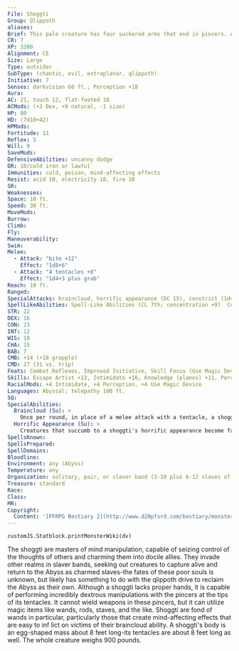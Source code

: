 ```yaml
---
File: Shoggti
Group: Qlippoth
aliases: 
Brief: This pale creature has four suckered arms that end in pincers. A gnashing maw gapes in its head between two staring eyes.
CR: 7
XP: 3200
Alignment: CE
Size: Large
Type: outsider
SubType: (chaotic, evil, extraplanar, qlippoth)
Initiative: 7
Senses: darkvision 60 ft.; Perception +18
Aura: 
AC: 21, touch 12, flat-footed 18
ACMods: (+3 Dex, +9 natural, -1 size)
HP: 80
HD: (7d10+42)
HPMods: 
Fortitude: 11
Reflex: 5
Will: 9
SaveMods: 
DefensiveAbilities: uncanny dodge
DR: 10/cold iron or lawful
Immunities: cold, poison, mind-affecting effects
Resist: acid 10, electricity 10, fire 10
SR: 
Weaknesses: 
Space: 10 ft.
Speed: 30 ft.
MoveMods: 
Burrow: 
Climb: 
Fly: 
Maneuverability: 
Swim: 
Melee: 
  - Attack: "bite +12"
    Effect: "1d8+6"
  - Attack: "4 tentacles +8"
    Effect: "1d4+3 plus grab"
Reach: 10 ft.
Ranged: 
SpecialAttacks: braincloud, horrific appearance (DC 15), constrict (1d4+6)
SpellLikeAbilities: Spell-Like Abilities (CL 7th; concentration +9)  Constant-tongues   At Will-command (DC 13)   3/day-charm person (DC 13), protection from law   1/day-charm monster (DC 16), dimension door
STR: 22
DEX: 16
CON: 23
INT: 12
WIS: 19
CHA: 15
BAB: 7
CMB: +14 (+18 grapple)
CMD: 27 (31 vs. trip)
Feats: Combat Reflexes, Improved Initiative, Skill Focus (Use Magic Device), Weapon Focus (tentacles)
Skills: Escape Artist +13, Intimidate +16, Knowledge (planes) +11, Perception +18, Sense Motive +14, Stealth +9, Use Magic Device +19
RacialMods: +4 Intimidate, +4 Perception, +4 Use Magic Device
Languages: Abyssal; telepathy 100 ft.
SQ: 
SpecialAbilities:
  Braincloud (Su): >
    Once per round, in place of a melee attack with a tentacle, a shoggti can make a melee touch attack with the pincer on the end of that tentacle. If it hits, the target takes 1d4 points of Wisdom damage. Shoggti use this ability to mentally debilitate their victims so they can more easily use their charm spell-like abilities against them.
  Horrific Appearance (Su): >
    Creatures that succumb to a shoggti's horrific appearance become fascinated by the creature's hypnotically wriggling tentacles and the strange, shimmering colors in its eyes. This effect persists for 1d6 rounds (but can be ended by the normal methods of defeating the fascinated condition).
SpellsKnown: 
SpellsPrepared: 
SpellDomains: 
Bloodline: 
Environment: any (Abyss)
Temperature: any
Organization: solitary, pair, or slaver band (3-10 plus 6-12 slaves of various races)
Treasure: standard
Race: 
Class: 
MR: 
Copyright:
  Content: '[PFRPG Bestiary 2](http://www.d20pfsrd.com/bestiary/monster-listings/outsiders/qlippoth/qlippoth-shoggti)'
---
```

```dataviewjs
customJS.Statblock.printMonsterWiki(dv)
```
The shoggti are masters of mind manipulation, capable of seizing control of the thoughts of others and charming them into docile allies. They invade other realms in slaver bands, seeking out creatures to capture alive and return to the Abyss as charmed slaves-the fates of these poor souls is unknown, but likely has something to do with the qlippoth drive to reclaim the Abyss as their own.  Although a shoggti lacks proper hands, it is capable of performing incredibly dextrous manipulations with the pincers at the tips of its tentacles. It cannot wield weapons in these pincers, but it can utilize magic items like wands, rods, staves, and the like. Shoggti are fond of wands in particular, particularly those that create mind-affecting effects that are easy to inf lict on victims of their braincloud ability.  A shoggti's body is an egg-shaped mass about 8 feet long-its tentacles are about 8 feet long as well. The whole creature weighs 900 pounds.
